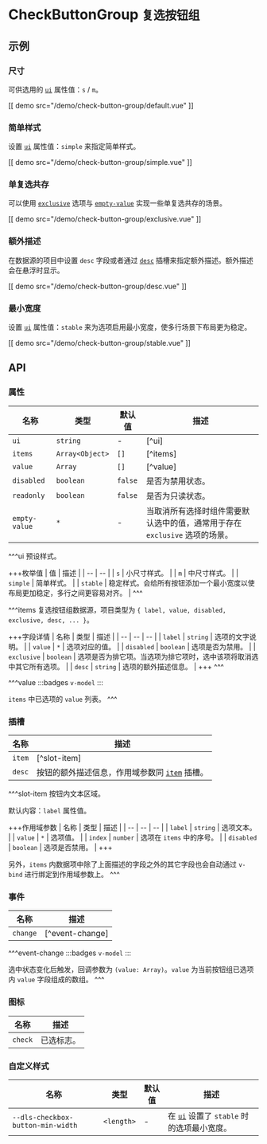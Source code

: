 # CheckButtonGroup <small>复选按钮组</small>

## 示例

### 尺寸

可供选用的 [`ui`](#props-ui) 属性值：`s` / `m`。

[[ demo src="/demo/check-button-group/default.vue" ]]

### 简单样式

设置 [`ui`](#props-ui) 属性值：`simple` 来指定简单样式。

[[ demo src="/demo/check-button-group/simple.vue" ]]

### 单复选共存

可以使用 [`exclusive`](#props-exclusive) 选项与 [`empty-value`](#props-empty-value) 实现一些单复选共存的场景。

[[ demo src="/demo/check-button-group/exclusive.vue" ]]

### 额外描述

在数据源的项目中设置 `desc` 字段或者通过 [`desc`](#slots-desc) 插槽来指定额外描述。额外描述会在悬浮时显示。

[[ demo src="/demo/check-button-group/desc.vue" ]]

### 最小宽度

设置 [`ui`](#props-ui) 属性值：`stable` 来为选项启用最小宽度，使多行场景下布局更为稳定。

[[ demo src="/demo/check-button-group/stable.vue" ]]

## API

### 属性

| 名称 | 类型 | 默认值 | 描述 |
| -- | -- | -- | -- |
| ``ui`` | `string` | - | [^ui] |
| ``items`` | `Array<Object>` | `[]` | [^items] |
| ``value`` | `Array` | `[]` | [^value] |
| ``disabled`` | `boolean` | `false` | 是否为禁用状态。 |
| ``readonly`` | `boolean` | `false` | 是否为只读状态。 |
| ``empty-value`` | `*` | - | 当取消所有选择时组件需要默认选中的值，通常用于存在 `exclusive` 选项的场景。 |

^^^ui
预设样式。

+++枚举值
| 值 | 描述 |
| -- | -- |
| `s` | 小尺寸样式。 |
| `m` | 中尺寸样式。 |
| `simple` | 简单样式。 |
| `stable` | 稳定样式。会给所有按钮添加一个最小宽度以使布局更加稳定，多行之间更容易对齐。 |
^^^

^^^items
复选按钮组数据源，项目类型为 `{ label, value, disabled, exclusive, desc, ... }`。

+++字段详情
| 名称 | 类型 | 描述 |
| -- | -- | -- |
| `label` | `string` | 选项的文字说明。 |
| `value` | `*` | 选项对应的值。 |
| `disabled` | `boolean` | 选项是否为禁用。 |
| `exclusive` | `boolean` | 选项是否为排它项。当选项为排它项时，选中该项将取消选中其它所有选项。 |
| `desc` | `string` | 选项的额外描述信息。 |
+++
^^^

^^^value
:::badges
`v-model`
:::

`items` 中已选项的 `value` 列表。
^^^

### 插槽

| 名称 | 描述 |
| -- | -- |
| ``item`` | [^slot-item] |
| ``desc`` | 按钮的额外描述信息，作用域参数同 [`item`](#slots-item) 插槽。 |

^^^slot-item
按钮内文本区域。

默认内容：`label` 属性值。

+++作用域参数
| 名称 | 类型 | 描述 |
| -- | -- | -- |
| `label` | `string` | 选项文本。 |
| `value` | `*` | 选项值。 |
| `index` | `number` | 选项在 `items` 中的序号。 |
| `disabled` | `boolean` | 选项是否禁用。 |
+++

另外，`items` 内数据项中除了上面描述的字段之外的其它字段也会自动通过 `v-bind` 进行绑定到作用域参数上。
^^^

### 事件

| 名称 | 描述 |
| -- | -- |
| ``change`` | [^event-change] |

^^^event-change
:::badges
`v-model`
:::

选中状态变化后触发，回调参数为 `(value: Array)`。`value` 为当前按钮组已选项内 `value` 字段组成的数组。
^^^

### 图标

| 名称 | 描述 |
| -- | -- |
| ``check`` | 已选标志。 |

### 自定义样式

| 名称 | 类型 | 默认值 | 描述 |
| -- | -- | -- | -- |
| ``--dls-checkbox-button-min-width`` | `<length>` | - | 在 [`ui`](#props-ui) 设置了 `stable` 时的选项最小宽度。 |

